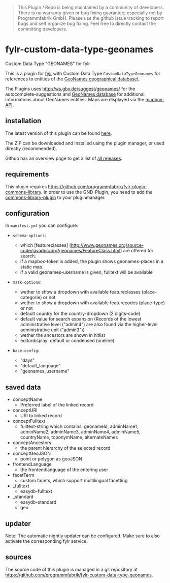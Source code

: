 > This Plugin / Repo is being maintained by a community of developers.
There is no warranty given or bug fixing guarantee; especially not by
Programmfabrik GmbH. Please use the github issue tracking to report bugs
and self organize bug fixing. Feel free to directly contact the committing
developers.

# fylr-custom-data-type-geonames
Custom Data Type "GEONAMES" for fylr

This is a plugin for [fylr](https://docs.fylr.io/) with Custom Data Type `CustomDataTypeGeonames` for references to entities of the [GeoNames geographical database)](<http://www.geonames.org/>).

The Plugins uses <http://ws.gbv.de/suggest/geonames/> for the autocomplete-suggestions and [GeoNames database](<http://www.geonames.org/export/JSON-webservices.html>) for additional informations about GeoNames entities. Maps are displayed via the [mapbox-API](https://docs.mapbox.com/api/).

## installation

The latest version of this plugin can be found [here](https://github.com/programmfabrik/fylr-plugin-custom-data-type-geonames/releases/latest/download/customDataTypeGeonames.zip).

The ZIP can be downloaded and installed using the plugin manager, or used directly (recommended).

Github has an overview page to get a list of [all releases](https://github.com/programmfabrik/fylr-plugin-custom-data-type-geonames/releases/).

## requirements
This plugin requires https://github.com/programmfabrik/fylr-plugin-commons-library. In order to use the GND-Plugin, you need to add the [commons-library-plugin](https://github.com/programmfabrik/fylr-plugin-commons-library) to your pluginmanager.

## configuration

In `manifest.yml` you can configure:

* `schema-options`:
    * which [featureclasses] (<http://www.geonames.org/source-code/javadoc/org/geonames/FeatureClass.html>)  are offered for search.
    *  if a mapbox-token is added, the plugin shows geonames-places in a static map.
    *  if a valid geonames-username is given, fulltext will be available

* `mask-options`:
    * wether to show a dropdown with available featureclasses (place-categorie) or not
    * wether to show a dropdown with available featurecodes (place-type) or not
    * default country for the country-dropdown (2 digits-code)
    * default value for search expansion (Records of the lowest administrative level ("admin4") are also found via the higher-level administrative unit ("admin3"))
    * wether the ancestors are shown in hitlist
    * editordisplay: default or condensed (oneline)

* `base-config`:
    * "days"
    * "default_language"
    * "geonames_username"

## saved data

* conceptName
    * Preferred label of the linked record
* conceptURI
    * URI to linked record
* conceptFulltext
    * fulltext-string which contains: geonameId, adminName1, adminName2, adminName3, adminName4, adminName5, countryName, toponymName, alternateNames
* conceptAncestors
    * the parent hierarchy of the selected record
* conceptGeoJSON
    * point or polygon as geoJSON
* frontendLanguage
    * the frontendlanguage of the entering user
* facetTerm
    * custom facets, which support multilingual facetting
* _fulltext
    * easydb-fulltext
* _standard
    * easydb-standard
    * geo

## updater

Note: The automatic nightly updater can be configured. Make sure to also activate the corresponding fylr service.


## sources

The source code of this plugin is managed in a git repository at <https://github.com/programmfabrik/fylr-custom-data-type-geonames>.
